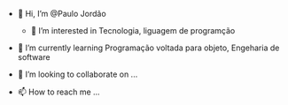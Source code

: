 - 👋 Hi, I’m @Paulo Jordão
  - 👀 I’m interested in  Tecnologia, liguagem de programção
- 🌱 I’m currently learning  Programação voltada para objeto,  Engeharia de software

- 💞️ I’m looking to collaborate on ...
- 📫 How to reach me ...

<!---
Pajordao/Pajordao is a ✨ special ✨ repository because its `README.md` (this file) appears on your GitHub profile.
You can click the Preview link to take a look at your changes.
--->
